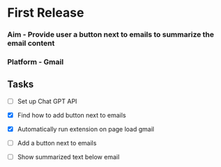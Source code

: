 # First Release

### Aim - Provide user a button next to emails to summarize the email content

### Platform - Gmail

## Tasks

- [ ] Set up Chat GPT API

- [x] Find how to add button next to emails

- [x] Automatically run extension on page load gmail

- [ ] Add a button next to emails

- [ ] Show summarized text below email
